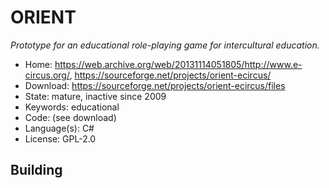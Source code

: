 # ORIENT

_Prototype for an educational role-playing game for intercultural education._

- Home: https://web.archive.org/web/20131114051805/http://www.e-circus.org/, https://sourceforge.net/projects/orient-ecircus/
- Download: https://sourceforge.net/projects/orient-ecircus/files
- State: mature, inactive since 2009
- Keywords: educational
- Code: (see download)
- Language(s): C#
- License: GPL-2.0

## Building

